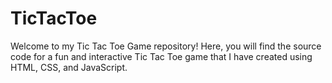 # TicTacToe
Welcome to my Tic Tac Toe Game repository! Here, you will find the source code for a fun and interactive Tic Tac Toe game that I have created using HTML, CSS, and JavaScript.  
